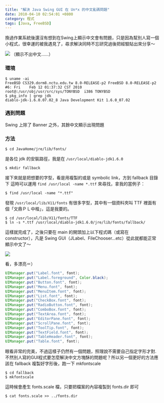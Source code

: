 ```yaml
---
title: "解決 Java Swing GUI 在 Un*x 的中文亂碼問題"
date: 2010-04-10 02:54:01 +0800
category: 程式
tags: [Java, FreeBSD]
---
```


換過作業系統後還沒有想到在Swing上顯示中文會有問題，只是因為幫別人寫一個小程式，很幸運的被我遇見了，尋求解決同時不忘研究過後把經驗貼出來分享～

![](/images/cssula-blog/Screenshot-10.png)
（顯示不出中文……）

<!--more-->

### 環境

    $ uname -ai                                                                      FreeBSD CS329.dorm8.nctu.edu.tw 8.0-RELEASE-p2 FreeBSD 8.0-RELEASE-p2 #6: Fri    Feb 12 01:37:32 CST 2010     root@:/usr/obj/usr/src/sys/TONYBSD  i386 TONYBSD
    $ pkg_info | grep jdk                                                            diablo-jdk-1.6.0.07.02_8 Java Development Kit 1.6.0_07.02

### 遇到問題

Swing 上除了 Banner 之外，其餘中文顯示出現問題

### 方法

    $ cd JavaHome/jre/lib/fonts/

是各位 jdk 的安裝路徑，我是在 `/usr/local/diablo-jdk1.6.0`

    $ mkdir fallback

接下來就是把想要的字型，看是用複製的或是 symbolic link，方到 fallback 目錄下
這時可以運用 `find /usr/local -name *.ttf` 來尋找，拿我的當例子：

    $ find /usr/local -name "*.ttf"

發現 `/usr/local/lib/X11/fonts` 有很多字型，其中有一個資料夾叫 TTF 裡面有個「文鼎ＰＬ中楷」，這是我要的。

    $ cd /usr/local/lib/X11/fonts/TTF
    $ ln -s *.ttf /usr/local/diablo-jdk1.6.0/jre/lib/fonts/fallback/

這樣就完成了，之後只要在 main 的開頭加上以下程式碼（或寫在 constructor），凡是 Swing GUI（JLabel、FileChooser...etc）從此就都能正常顯示中文了～

![](/images/cssula-blog/Screenshot-11.png)

看，多漂亮＝）

``` java
UIManager.put("Label.font", font);
UIManager.put("Label.foreground", Color.black);
UIManager.put("Button.font", font);
UIManager.put("Menu.font", font);
UIManager.put("MenuItem.font", font);
UIManager.put("List.font", font);
UIManager.put("CheckBox.font", font);
UIManager.put("RadioButton.font", font);
UIManager.put("ComboBox.font", font);
UIManager.put("TextArea.font", font);
UIManager.put("EditorPane.font", font);
UIManager.put("ScrollPane.font", font);
UIManager.put("ToolTip.font", font);
UIManager.put("TextField.font", font);
UIManager.put("TableHeader.font", font);
UIManager.put("Table.font", font);
```

眼看非常的完美，不過這樣子仍然有一個問題，照理說不需要自己指定字形才對. 不然別人寫的GUI程式要怎麼解決中文方塊酥的問題呢？所以另一個更好的方法應該在 fallback 複製好字形後，跑一下 mkfontscale

    $ cd fallback
    $ mkfontscale

這時候會產生 fonts.scale 檔，只要把檔案的內容複製到 fonts.dir 即可

    $ cat fonts.scale >> ../fonts.dir
